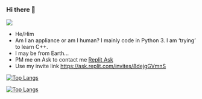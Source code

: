 ### Hi there 👋

<!--
**SalladShooter/SalladShooter** is a ✨ _special_ ✨ repository because its `README.md` (this file) appears on your GitHub profile.

Here are some ideas to get you started:

- 🔭 I’m currently working on ...
- 🌱 I’m currently learning ...
- 👯 I’m looking to collaborate on ...
- 🤔 I’m looking for help with ...
- 💬 Ask me about ...
- 📫 How to reach me: ...
- 😄 Pronouns: ...
- ⚡ Fun fact: ...
-->

![](https://komarev.com/ghpvc/?username=SalladShooter)

- He/Him 
- Am I an appliance or am I human? I mainly code in Python 3. I am ‘trying’ to learn C++.
- I may be from Earth...
- PM me on Ask to contact me [Replit Ask](ask.replit.com)
- Use my invite link https://ask.replit.com/invites/8dejgGVmnS

[![Top Langs](https://github-readme-stats-git-masterrstaa-rickstaa.vercel.app/api/top-langs/?username=SalladShooter&theme=algo&show_icons=true)](https://github.com/SalladShooter/github-readme-stats)

[![Top Langs](https://github-readme-stats.vercel.app/api?username=SalladShooter&theme=algolia&show_icons=true)](https://github.com/SalladShooter)
